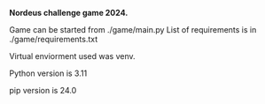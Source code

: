 **Nordeus challenge game 2024.**

Game can be started from ./game/main.py
List of requirements is in ./game/requirements.txt

Virtual enviorment used was venv.

Python version is 3.11

pip version is 24.0

